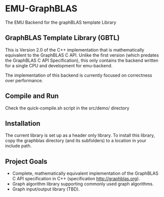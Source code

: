 # EMU-GraphBLAS
The EMU Backend for the graphBLAS template Library

## GraphBLAS Template Library (GBTL)

This is Version 2.0 of the C++ implementation that is mathematically
equivalent to the GraphBLAS C API.  Unlike the first version (which
predates the GraphBLAS C API Specification), this only contains the
backend written for a single CPU and development for emu-backend. 

The implementation of this backend is currently focused on correctness
over performance.  

## Compile and Run

Check the quick-compile.sh script in the src/demo/ directory

## Installation

The current library is set up as a header only library.  To install
this library, copy the graphblas directory (and its subfolders) to a
location in your include path.

## Project Goals

* Complete, mathematically equivalent implementation of the GraphBLAS C API
specification in C++ (specification http://graphblas.org).
* Graph algorithm library supporting commonly used graph algorithms.
* Graph input/output library (TBD).
